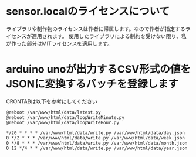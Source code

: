 # sensor.localのライセンスについて
ライブラリや制作物のライセンスは作者に帰属します。なので作者が指定するライセンスが適用されます。
使用したライブラリによる制約を受けない限り、私が作った部分はMITライセンスを適用します。

# arduino unoが出力するCSV形式の値をJSONに変換するバッチを登録します

CRONTABは以下を参考にしてください
```
@reboot /var/www/html/data/latest.py
@reboot /var/www/html/data/loopWriteMinute.py
@reboot /var/www/html/data/loopWriteHour.py

*/20 * * * * /var/www/html/data/write.py /var/www/html/data/day.json
0 */2 * * * /var/www/html/data/write.py /var/www/html/data/week.json
0 */8 * * * /var/www/html/data/write.py /var/www/html/data/month.json
0 12 */4 * * /var/www/html/data/write.py /var/www/html/data/year.json
```
